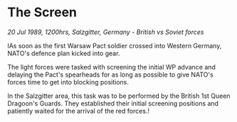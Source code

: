 # The Screen

*20 Jul 1989, 1200hrs, Salzgitter, Germany - British vs Soviet forces*



lAs soon as the first Warsaw Pact soldier crossed into Western Germany, NATO's defence plan kicked into gear. 

The light forces were tasked with screening the initial WP advance and delaying the Pact's spearheads for as long as possible to give NATO's forces time to get into blocking positions. 

In the Salzgitter area, this task was to be performed by the British 1st Queen Dragoon's Guards. They established their initial screening positions and patiently waited for the arrival of the red forces.!
